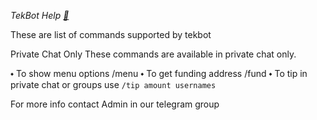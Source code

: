 *TekBot Help [🤖](tg://emoji?id=id="6039482887357600632")*

These are list of commands supported by tekbot 

Private Chat Only
These commands are available in private chat only.

⬩ To show menu options /menu
⬩ To get funding address /fund
⬩ To tip in private chat or groups use `/tip amount usernames`

For more info contact Admin in our telegram group